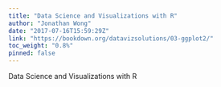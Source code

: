 ```yaml
---
title: "Data Science and Visualizations with R"
author: "Jonathan Wong"
date: "2017-07-16T15:59:29Z"
link: "https://bookdown.org/datavizsolutions/03-ggplot2/"
toc_weight: "0.8%"
pinned: false
---
```


Data Science and Visualizations with R
